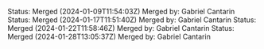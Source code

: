 
Status: Merged (2024-01-09T11:54:03Z)
Merged by: Gabriel Cantarin
Status: Merged (2024-01-17T11:51:40Z)
Merged by: Gabriel Cantarin
Status: Merged (2024-01-22T11:58:46Z)
Merged by: Gabriel Cantarin
Status: Merged (2024-01-28T13:05:37Z)
Merged by: Gabriel Cantarin